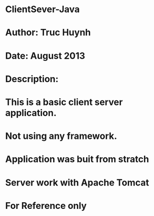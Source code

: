 # ClientSever-Java
# Author: Truc Huynh
# Date: August 2013
#
# Description:
# This is a basic client server application.
# Not using any framework.
# Application was buit from stratch
# Server work with Apache Tomcat
# For Reference only
